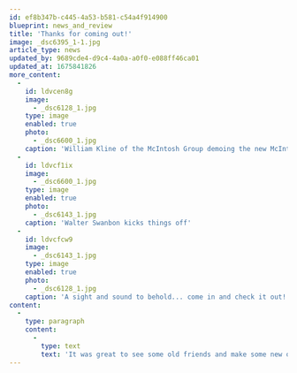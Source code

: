 ```yaml
---
id: ef8b347b-c445-4a53-b581-c54a4f914900
blueprint: news_and_review
title: 'Thanks for coming out!'
image: _dsc6395_1-1.jpg
article_type: news
updated_by: 9689cde4-d9c4-4a0a-a0f0-e088ff46ca01
updated_at: 1675841826
more_content:
  -
    id: ldvcen8g
    image:
      - _dsc6128_1.jpg
    type: image
    enabled: true
    photo:
      - _dsc6600_1.jpg
    caption: 'William Kline of the McIntosh Group demoing the new McIntosh MC451 dual mono amplifiers'
  -
    id: ldvcf1ix
    image:
      - _dsc6600_1.jpg
    type: image
    enabled: true
    photo:
      - _dsc6143_1.jpg
    caption: 'Walter Swanbon kicks things off'
  -
    id: ldvcfcw9
    image:
      - _dsc6143_1.jpg
    type: image
    enabled: true
    photo:
      - _dsc6128_1.jpg
    caption: 'A sight and sound to behold... come in and check it out!'
content:
  -
    type: paragraph
    content:
      -
        type: text
        text: 'It was great to see some old friends and make some new ones, and to hear from the folks at McIntosh and Sonus Faber. This was our first in-house seminar since the outbreak of COVID, but we look forward to doing more in the near future -- stay tuned, and let us know if there are events that would be of special interest to you!'
---
```

